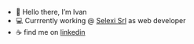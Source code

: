 - 🖖 Hello there, I’m Ivan
- 💻 Currrently working @ <a href="www.selexi.it">Selexi Srl</a> as web developer
- ☕ find me on <a href="https://www.linkedin.com/in/ivan-b-97787394/">linkedin</a>

<!---
BottyIvan/BottyIvan is a ✨ special ✨ repository because its `README.md` (this file) appears on your GitHub profile.
You can click the Preview link to take a look at your changes.
--->
